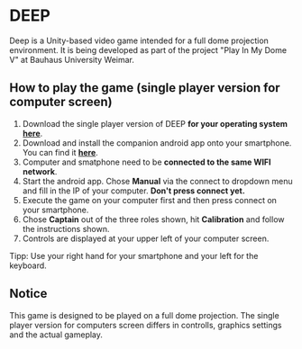 # DEEP
Deep is a Unity-based video game intended for a full dome projection environment. It is being developed as part of the project "Play In My Dome V" at Bauhaus University Weimar.


## How to play the game (single player version for computer screen) 

 1. Download the single player version of DEEP **for your operating system** **[here]()**.
 2. Download and install the companion android app onto your smartphone. You can find it **[here](https://github.com/chillpert/unity-phone-controller/releases/download/2.2.2/unity-phone-controller.apk)**.
 3. Computer and  smatphone need to be **connected to the same WIFI network**.
 4. Start the android app. Chose **Manual** via the connect to dropdown menu and fill in the IP of your computer. **Don't press connect yet.**
 5.  Execute the game on your computer first and then press connect on your smartphone.
 6. Chose **Captain** out of the three roles shown, hit **Calibration** and follow the instructions shown.
 8. Controls are displayed at your upper left of your computer screen.

Tipp: Use your right hand for your smartphone and your left for the keyboard. 


## Notice
This game is designed to be played on a full dome projection. The single player version for computers screen differs in controlls, graphics settings and the actual gameplay.
